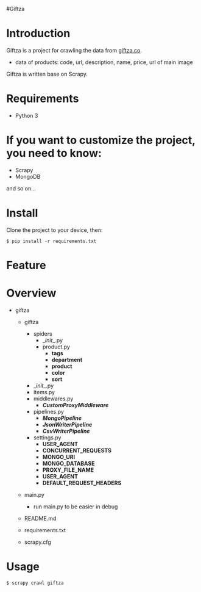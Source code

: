 #Giftza

# Introduction

Giftza is a project for crawling the data from [giftza.co](https://www.giftza.co/). 

* data of products: code, url, description, name, price, url of main image 

Giftza is written base on Scrapy.

# Requirements

* Python 3

# If you want to customize the project, you need to know:

* Scrapy
* MongoDB

and so on...

# Install

Clone the project to your device, then:

    $ pip install -r requirements.txt

# Feature

# Overview

* giftza
    * giftza
        * spiders
            * \__init__.py
            * product.py
                - __tags__
                - __department__
                - __product__
                - __color__
                - __sort__
        * \__init__.py
        * items.py
        * middlewares.py
            - ***CustomProxyMiddleware***
        * pipelines.py
            - ***MongoPipeline***
            - ***JsonWriterPipeline***
            - ***CsvWriterPipeline***
        * settings.py
            - __USER_AGENT__
            - __CONCURRENT_REQUESTS__
            - __MONGO_URI__
            - __MONGO_DATABASE__
            - __PROXY_FILE_NAME__
            - __USER_AGENT__
            - __DEFAULT_REQUEST_HEADERS__
            
    * main.py
        - run main.py to be easier in debug
    * README.md
    * requirements.txt
    * scrapy.cfg


# Usage

    $ scrapy crawl giftza
    
